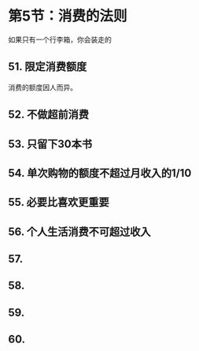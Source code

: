 # 第5节：消费的法则

如果只有一个行李箱，你会装走的

## 51. 限定消费额度

消费的额度因人而异。

## 52. 不做超前消费

## 53. 只留下30本书

## 54. 单次购物的额度不超过月收入的1/10

## 55. 必要比喜欢更重要

## 56. 个人生活消费不可超过收入

## 57.

## 58.

## 59.

## 60.
